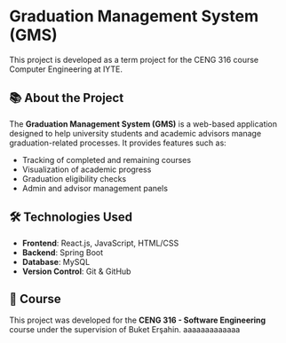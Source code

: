 # Graduation Management System (GMS)

This project is developed as a term project for the CENG 316 course Computer Engineering at IYTE.

## 📚 About the Project

The **Graduation Management System (GMS)** is a web-based application designed to help university students and academic advisors manage graduation-related processes. It provides features such as:

- Tracking of completed and remaining courses
- Visualization of academic progress
- Graduation eligibility checks
- Admin and advisor management panels

## 🛠 Technologies Used

- **Frontend**: React.js, JavaScript, HTML/CSS
- **Backend**: Spring Boot
- **Database**: MySQL 
- **Version Control**: Git & GitHub

## 📌 Course

This project was developed for the **CENG 316 - Software Engineering** course under the supervision of Buket Erşahin.
aaaaaaaaaaaaa



